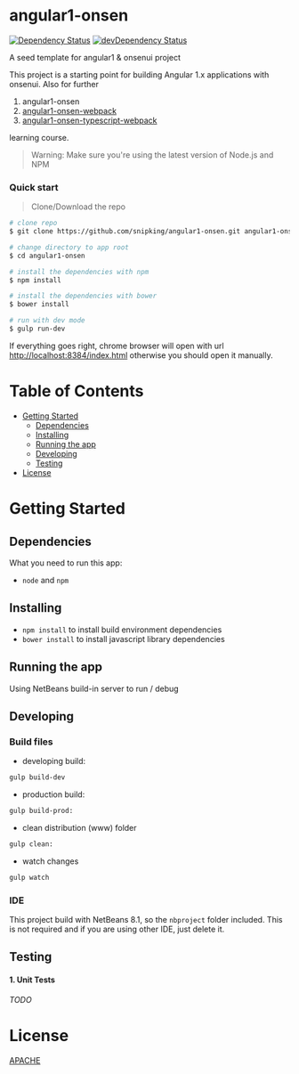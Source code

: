 # angular1-onsen

[![Dependency Status](https://david-dm.org/snipking/angular1-onsen/status.svg)](https://david-dm.org/snipking/angular1-onsen#info=dependencies) [![devDependency Status](https://david-dm.org/snipking/angular1-onsen/dev-status.svg)](https://david-dm.org/snipking/angular1-onsen#info=devDependencies)

A seed template for angular1 & onsenui project

This project is a starting point for building Angular 1.x applications with onsenui. Also for further

1. angular1-onsen  
2. [angular1-onsen-webpack](https://github.com/snipking/angular1-onsen-webpack.git)  
3. [angular1-onsen-typescript-webpack](https://github.com/snipking/angular1-onsen-typescript-webpack.git)  

learning course.

>Warning: Make sure you're using the latest version of Node.js and NPM

### Quick start

> Clone/Download the repo

```bash
# clone repo
$ git clone https://github.com/snipking/angular1-onsen.git angular1-onsen

# change directory to app root
$ cd angular1-onsen

# install the dependencies with npm
$ npm install

# install the dependencies with bower
$ bower install

# run with dev mode
$ gulp run-dev
```

If everything goes right, chrome browser will open with url [http://localhost:8384/index.html](http://localhost:8384/index.html)
otherwise you should open it manually.

# Table of Contents

* [Getting Started](#getting-started)
    * [Dependencies](#dependencies)
    * [Installing](#installing)
    * [Running the app](#running-the-app)
    * [Developing](#developing)
    * [Testing](#testing)
* [License](#license)

# Getting Started

## Dependencies

What you need to run this app:
* `node` and `npm`

## Installing

* `npm install` to install build environment dependencies
* `bower install` to install javascript library dependencies

## Running the app

Using NetBeans build-in server to run / debug

## Developing

### Build files

* developing build:
```bash
gulp build-dev
```
* production build:
```bash
gulp build-prod:
```
* clean distribution (www) folder
```bash
gulp clean:
```
* watch changes
```bash
gulp watch
```



### IDE

This project build with NetBeans 8.1, so the `nbproject` folder included. This is not required and if you are using other IDE, just delete it.

## Testing

#### 1. Unit Tests

_TODO_

# License

[APACHE](/LICENSE)
